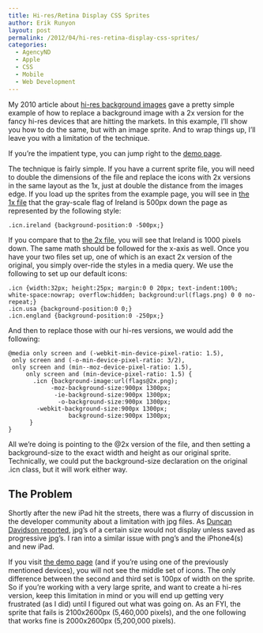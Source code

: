 ```yaml
---
title: Hi-res/Retina Display CSS Sprites
author: Erik Runyon
layout: post
permalink: /2012/04/hi-res-retina-display-css-sprites/
categories:
  - AgencyND
  - Apple
  - CSS
  - Mobile
  - Web Development
---
```

My 2010 article about [hi-res background images][1] gave a pretty simple example of how to replace a background image with a 2x version for the fancy hi-res devices that are hitting the markets. In this example, I’ll show you how to do the same, but with an image sprite. And to wrap things up, I’ll leave you with a limitation of the technique.<!--more-->

If you’re the impatient type, you can jump right to the [demo page][2].

The technique is fairly simple. If you have a current sprite file, you will need to double the dimensions of the file and replace the icons with 2x versions in the same layout as the 1x, just at double the distance from the images edge. If you load up the sprites from the example page, you will see in [the 1x file][3] that the gray-scale flag of Ireland is 500px down the page as represented by the following style:

<pre><code class="css">.icn.ireland {background-position:0 -500px;}</code></pre>

If you compare that to [the 2x file][4], you will see that Ireland is 1000 pixels down. The same math should be followed for the x-axis as well. Once you have your two files set up, one of which is an exact 2x version of the original, you simply over-ride the styles in a media query. We use the following to set up our default icons:

<pre><code class="css">.icn {width:32px; height:25px; margin:0 0 20px; text-indent:100%; white-space:nowrap; overflow:hidden; background:url(flags.png) 0 0 no-repeat;}
.icn.usa {background-position:0 0;}
.icn.england {background-position:0 -250px;}</code></pre>

And then to replace those with our hi-res versions, we would add the following:

<pre><code class="css">@media only screen and (-webkit-min-device-pixel-ratio: 1.5),
 only screen and (-o-min-device-pixel-ratio: 3/2),
 only screen and (min--moz-device-pixel-ratio: 1.5),
     only screen and (min-device-pixel-ratio: 1.5) {
       .icn {background-image:url(flags@2x.png);
            -moz-background-size:900px 1300px;
             -ie-background-size:900px 1300px;
              -o-background-size:900px 1300px;
        -webkit-background-size:900px 1300px;
                 background-size:900px 1300px;
      }
}</code></pre>

All we’re doing is pointing to the @2x version of the file, and then setting a background-size to the exact width and height as our original sprite. Technically, we could put the background-size declaration on the original .icn class, but it will work either way.

## The Problem

Shortly after the new iPad hit the streets, there was a flurry of discussion in the developer community about a limitation with jpg files. As [Duncan Davidson reported][5], jpg’s of a certain size would not display unless saved as progressive jpg’s. I ran into a similar issue with png’s and the iPhone4(s) and new iPad.

If you visit [the demo page][2] (and if you’re using one of the previously mentioned devices), you will not see the middle set of icons. The only difference between the second and third set is 100px of width on the sprite. So if you’re working with a very large sprite, and want to create a hi-res version, keep this limitation in mind or you will end up getting very frustrated (as I did) until I figured out what was going on. As an FYI, the sprite that fails is 2100x2600px (5,460,000 pixels), and the one following that works fine is 2000x2600px (5,200,000 pixels).

 [1]: /2010/10/retina-display-and-css-background-images/
 [2]: /demos/hi-res-retina-sprites/
 [3]: /demos/hi-res-retina-sprites/flags.png
 [4]: /demos/hi-res-retina-sprites/flags@2x.png
 [5]: http://duncandavidson.com/blog/2012/03/webkit_retina_bug